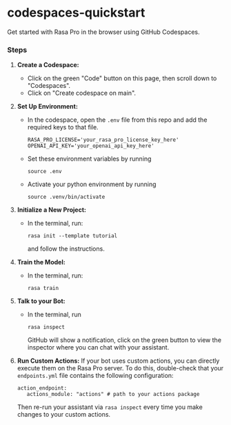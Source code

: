 # codespaces-quickstart
Get started with Rasa Pro in the browser using GitHub Codespaces.

### Steps

1. **Create a Codespace:**
   - Click on the green "Code" button on this page, then scroll down to "Codespaces".
   - Click on "Create codespace on main".

2. **Set Up Environment:**
   - In the codespace, open the `.env` file from this repo and add the required keys to that file.
     ```
     RASA_PRO_LICENSE='your_rasa_pro_license_key_here'
     OPENAI_API_KEY='your_openai_api_key_here'
     ```
   - Set these environment variables by running 
     ```
     source .env
     ```
   - Activate your python environment by running
     ```
     source .venv/bin/activate
     ```

3. **Initialize a New Project:**
   - In the terminal, run:
     ```
     rasa init --template tutorial
     ```
     and follow the instructions.

4. **Train the Model:**
   - In the terminal, run:
     ```
     rasa train
     ```

5. **Talk to your Bot:**
   - In the terminal, run
     ```
     rasa inspect
     ```
     GitHub will show a notification, click on the green button to view the inspector where you can chat with your assistant.

6. **Run Custom Actions:**
   If your bot uses custom actions, you can directly execute them on the Rasa Pro server. To do this, double-check that your `endpoints.yml` file contains the following configuration:
   ```
   action_endpoint:
      actions_module: "actions" # path to your actions package
    ```
   Then re-run your assistant via `rasa inspect` every time you make changes to your custom actions.
